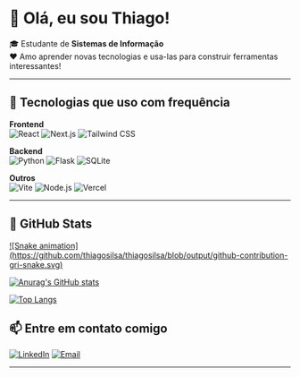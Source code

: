 # 👋 Olá, eu sou Thiago!

🎓 Estudante de **Sistemas de Informação** 
<br>
❤️ Amo aprender novas tecnologias e usa-las para construir ferramentas interessantes!

---

## 🚀 Tecnologias que uso com frequência

**Frontend**  
![React](https://img.shields.io/badge/-React-61DAFB?style=flat&logo=react&logoColor=000) ![Next.js](https://img.shields.io/badge/-Next.js-000?style=flat&logo=next.js) ![Tailwind CSS](https://img.shields.io/badge/-Tailwind_CSS-38B2AC?style=flat&logo=tailwind-css)

**Backend**  
![Python](https://img.shields.io/badge/-Python-3776AB?style=flat&logo=python&logoColor=fff) ![Flask](https://img.shields.io/badge/-Flask-000?style=flat&logo=flask) ![SQLite](https://img.shields.io/badge/-SQLite-003B57?style=flat&logo=sqlite)

**Outros**  
![Vite](https://img.shields.io/badge/-Vite-646CFF?style=flat&logo=vite&logoColor=white) ![Node.js](https://img.shields.io/badge/-Node.js-2478CC?style=flat&logo=node.js&logoColor=white) ![Vercel](https://img.shields.io/badge/-Vercel-000?style=flat&logo=vercel)

---
## 🖖 GitHub Stats
<a href='https://github.com/ThiagoSilsa/github-stats-transparent'>
![Snake animation](https://github.com/thiagosilsa/thiagosilsa/blob/output/github-contribution-gri-snake.svg)

![Anurag's GitHub stats](https://github-readme-stats.vercel.app/api?username=thiagosilsa&hide=prs,issues&show_icons=true&theme=codeSTACKr)

[![Top Langs](https://github-readme-stats.vercel.app/api/top-langs/?username=thiagosilsa&hide=yacc,game%20maker%20language,&layout=compact&theme=codeSTACKr)](https://github.com/nycolasfelipe/github-readme-stats)

## 📫 Entre em contato comigo

[![LinkedIn](https://img.shields.io/badge/-LinkedIn-0077B5?style=flat&logo=linkedin&logoColor=white)](https://www.linkedin.com/in/thiago-santos-588a93300/)
[![Email](https://img.shields.io/badge/-Email-D14836?style=flat&logo=gmail&logoColor=white)](mailto:thiagosantosprog@gmail.com)

---

